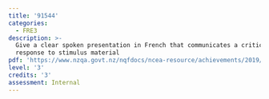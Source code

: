 ```yaml
---
title: '91544'
categories:
  - FRE3
description: >-
  Give a clear spoken presentation in French that communicates a critical
  response to stimulus material
pdf: 'https://www.nzqa.govt.nz/nqfdocs/ncea-resource/achievements/2019/as91544.pdf'
level: '3'
credits: '3'
assessment: Internal
---
```


